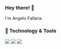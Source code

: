 ### Hey there! 👋
I'm Angelo Fallaria.

### 🔧 Technology & Tools
![](https://img.shields.io/badge/Editor-Sublime_Text-success?style=flat&logo=SublimeText&logoColor=white&color=2bbc8a) ![](https://img.shields.io/badge/Code-Python-success?style=flat&logo=python&logoColor=white&color=2bbc8a) ![](https://img.shields.io/badge/Code-C-success?style=flat&logo=C&logoColor=white&color=2bbc8a)

